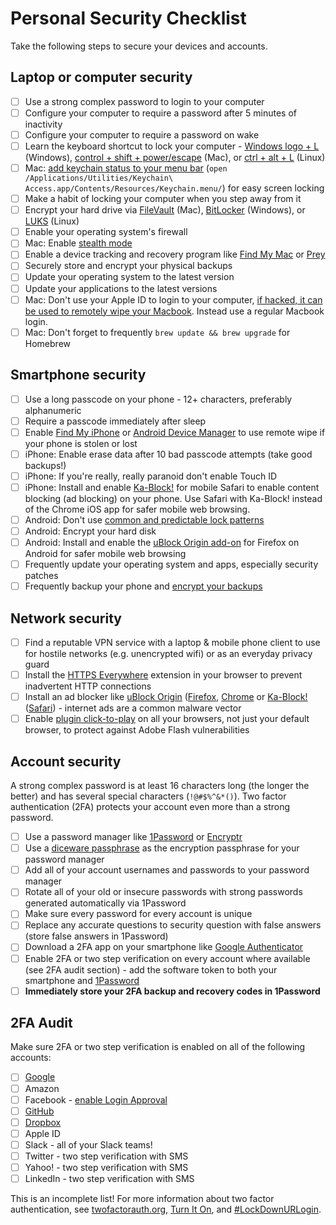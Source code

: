 # Personal Security Checklist

Take the following steps to secure your devices and accounts.

## Laptop or computer security
- [ ] Use a strong complex password to login to your computer
- [ ] Configure your computer to require a password after 5 minutes of inactivity
- [ ] Configure your computer to require a password on wake
- [ ] Learn the keyboard shortcut to lock your computer - [Windows logo + L](https://support.microsoft.com/en-us/help/12445/windows-keyboard-shortcuts) (Windows), [control + shift + power/escape](http://www.macworld.co.uk/how-to/mac/how-lock-mac-3639053/) (Mac), or [ctrl + alt + L](https://askubuntu.com/questions/126782/keyboard-shortcut-for-lockscreen-not-working) (Linux)
- [ ] Mac: [add keychain status to your menu bar](http://osxdaily.com/2011/02/10/lock-mac-desktop-via-menu/) (`open /Applications/Utilities/Keychain\ Access.app/Contents/Resources/Keychain.menu/`) for easy screen locking
- [ ] Make a habit of locking your computer when you step away from it
- [ ] Encrypt your hard drive via [FileVault](https://support.apple.com/en-us/HT204837) (Mac), [BitLocker](http://www.windowscentral.com/how-use-bitlocker-encryption-windows-10) (Windows), or [LUKS](http://www.pavelkogan.com/2014/05/23/luks-full-disk-encryption/) (Linux)
- [ ] Enable your operating system's firewall
- [ ] Mac: Enable [stealth mode](http://osxdaily.com/2015/11/18/enable-stealth-mode-mac-os-x-firewall/)
- [ ] Enable a device tracking and recovery program like [Find My Mac](https://support.apple.com/explore/find-my-iphone-ipad-mac-watch) or [Prey](https://preyproject.com/)
- [ ] Securely store and encrypt your physical backups
- [ ] Update your operating system to the latest version
- [ ] Update your applications to the latest versions
- [ ] Mac: Don't use your Apple ID to login to your computer, [if hacked, it can be used to remotely wipe your Macbook](https://www.wired.com/2012/08/apple-amazon-mat-honan-hacking/). Instead use a regular Macbook login.
- [ ] Mac: Don't forget to frequently `brew update && brew upgrade` for Homebrew

## Smartphone security
- [ ] Use a long passcode on your phone - 12+ characters, preferably alphanumeric
- [ ] Require a passcode immediately after sleep
- [ ] Enable [Find My iPhone](https://www.apple.com/icloud/find-my-iphone.html) or [Android Device Manager](https://www.google.com/android/devicemanager) to use remote wipe if your phone is stolen or lost
- [ ] iPhone: Enable erase data after 10 bad passcode attempts (take good backups!)
- [ ] iPhone: If you're really, really paranoid don't enable Touch ID
- [ ] iPhone: Install and enable [Ka-Block!](https://itunes.apple.com/us/app/ka-block!-block-ads-tracking/id1037173557?mt=8) for mobile Safari to enable content blocking (ad blocking) on your phone. Use Safari with Ka-Block! instead of the Chrome iOS app for safer mobile web browsing.
- [ ] Android: Don't use [common and predictable lock patterns](http://www.androidauthority.com/lock-pattern-predictable-636267/)
- [ ] Android: Encrypt your hard disk
- [ ] Android: Install and enable the [uBlock Origin add-on](https://addons.mozilla.org/en-US/android/addon/ublock-origin/) for Firefox on Android for safer mobile web browsing
- [ ] Frequently update your operating system and apps, especially security patches
- [ ] Frequently backup your phone and [encrypt your backups](https://support.apple.com/en-us/HT205220)

## Network security
- [ ] Find a reputable VPN service with a laptop & mobile phone client to use for hostile networks (e.g. unencrypted wifi) or as an everyday privacy guard
- [ ] Install the [HTTPS Everywhere](https://www.eff.org/Https-everywhere) extension in your browser to prevent inadvertent HTTP connections
- [ ] Install an ad blocker like [uBlock Origin](https://github.com/gorhill/uBlock) ([Firefox](https://addons.mozilla.org/firefox/addon/ublock-origin/), [Chrome](https://chrome.google.com/webstore/detail/ublock-origin/cjpalhdlnbpafiamejdnhcphjbkeiagm?hl=en) or [Ka-Block!](https://github.com/dgraham/Ka-Block) ([Safari](https://safari-extensions.apple.com/details/?id=com.kablock.osx-UYW4V22L7E)) - internet ads are a common malware vector
- [ ] Enable [plugin click-to-play](http://arstechnica.com/information-technology/2016/04/edge-to-follow-chromes-lead-make-flash-ads-click-to-play/) on all your browsers, not just your default browser, to protect against Adobe Flash vulnerabilities

## Account security
A strong complex password is at least 16 characters long (the longer the better) and has several special characters (`!@#$%^&*()`). Two factor authentication (2FA) protects your account even more than a strong password.

- [ ] Use a password manager like [1Password](https://1password.com/) or [Encryptr](https://spideroak.com/solutions/encryptr)
- [ ] Use a [diceware passphrase](http://world.std.com/~reinhold/diceware.html) as the encryption passphrase for your password manager
- [ ] Add all of your account usernames and passwords to your password manager
- [ ] Rotate all of your old or insecure passwords with strong passwords generated automatically via 1Password
- [ ] Make sure every password for every account is unique
- [ ] Replace any accurate questions to security question with false answers (store false answers in 1Password)
- [ ] Download a 2FA app on your smartphone like [Google Authenticator](https://en.wikipedia.org/wiki/Google_Authenticator)
- [ ] Enable 2FA or two step verification on every account where available (see 2FA audit section) - add the software token to both your smartphone and [1Password](https://support.1password.com/one-time-passwords/)
- [ ] **Immediately store your 2FA backup and recovery codes in 1Password**

## 2FA Audit
Make sure 2FA or two step verification is enabled on all of the following accounts:

- [ ] [Google](https://myaccount.google.com/security/signinoptions/two-step-verification)
- [ ] Amazon
- [ ] Facebook - [enable Login Approval](https://www.facebook.com/settings?tab=security&section=approvals)
- [ ] [GitHub](https://github.com/settings/security)
- [ ] [Dropbox](https://www.dropbox.com/account/#security)
- [ ] Apple ID
- [ ] Slack - all of your Slack teams!
- [ ] Twitter - two step verification with SMS
- [ ] Yahoo! - two step verification with SMS
- [ ] LinkedIn - two step verification with SMS

This is an incomplete list! For more information about two factor authentication, see [twofactorauth.org](https://twofactorauth.org/), [Turn It On](https://www.turnon2fa.com/), and [#LockDownURLogin](https://www.lockdownyourlogin.com/).
